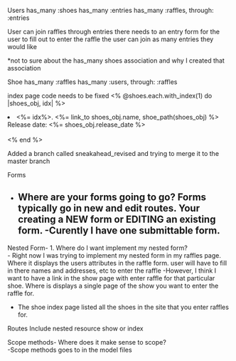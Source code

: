 Users 
has_many :shoes
has_many :entries
has_many :raffles, through: :entries

User can join raffles through entries
there needs to an entry form for the user to fill out to enter the raffle
the user can join as many entries they would like

*not to sure about the has_many shoes association and why I created that association

Shoe
has_many :raffles
has_many :users, through: :raffles

index page code needs to be fixed <% @shoes.each.with_index(1) do |shoes_obj, idx| %> 
    <li><%= idx%>. <%= link_to shoes_obj.name, shoe_path(shoes_obj) %>
    <br/> Release date: <%= shoes_obj.release_date %></li>
    <br/>
  <% end %>

  Added a branch called sneakahead_revised
   and trying to merge it to the master branch

   Forms
   - Where are your forms going to go? 
       Forms typically go in new and edit routes.  Your creating a NEW form or EDITING an existing form. 
       -Curently I have one submittable form. 
       -

   Nested Form- 
    1. Where do I want implement my nested form?  
      - Right now I was trying to implement my nested form in my raffles page.  Where it displays the users attributes in the raffle form.  user will have to fill in there names and addresses, etc to enter the raffle
   -However, I think I want to have a link in the show page with enter raffle for that particular shoe.  Where is displays a single page of the show you want to enter the raffle for. 

   - The shoe index page listed all the shoes in the site that you enter raffles for.  

   Routes
   Include nested resource show or index 

   Scope methods-
    Where does it make sense to scope?  
    -Scope methods goes to in the model files
    